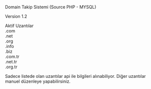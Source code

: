 Domain Takip Sistemi (Source PHP - MYSQL) 

Version 1.2

Aktif Uzantılar<br>
.com<br>
.net<br>
.org<br>
.info<br>
.biz<br>
.com.tr<br>
.net.tr<br>
.org.tr<br>

Sadece listede olan uzantılar api ile bilgileri alınabiliyor. Diğer uzantılar manuel düzenleye yapabilirsiniz.
